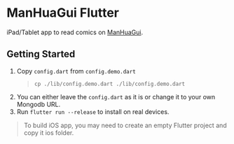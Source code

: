 # ManHuaGui Flutter

iPad/Tablet app to read comics on [ManHuaGui](https://www.manhuagui.com).

## Getting Started

1. Copy `config.dart` from `config.demo.dart`
    > `cp ./lib/config.demo.dart ./lib/config.demo.dart`
1. You can either leave the `config.dart` as it is or change it to your own Mongodb URL.
1. Run `flutter run --release` to install on real devices.

> To build iOS app, you may need to create an empty Flutter project and copy it ios folder.
